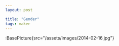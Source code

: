 ```yaml
---
layout: post

title: "Gender"
tags: maker
---
```


:BasePicture{src="/assets/images/2014-02-16.jpg"}

<!--more-->
